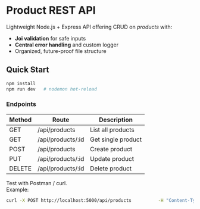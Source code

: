 # Product REST API

Lightweight Node.js + Express API offering CRUD on *products* with:

- **Joi validation** for safe inputs  
- **Central error handling** and custom logger  
- Organized, future-proof file structure  

## Quick Start

```bash
npm install
npm run dev   # nodemon hot-reload
```

### Endpoints

| Method | Route                 | Description          |
|--------|-----------------------|----------------------|
| GET    | /api/products         | List all products    |
| GET    | /api/products/:id     | Get single product   |
| POST   | /api/products         | Create product       |
| PUT    | /api/products/:id     | Update product       |
| DELETE | /api/products/:id     | Delete product       |

Test with Postman / curl.  
Example:

```bash
curl -X POST http://localhost:5000/api/products          -H "Content-Type: application/json"          -d '{"name":"Keyboard","price":49.5}'
```
